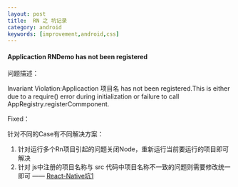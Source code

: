 ```yaml
---
layout: post
title:  RN 之 坑记录
category: android
keywords: [improvement,android,css]
---
```


#### Applicaction RNDemo has not been registered

问题描述：

Invariant Violation:Applicaction 项目名 has not been registered.This is either due to a require() error during initialization or failure to call AppRegistry.registerCommponent.

Fixed：

针对不同的Case有不同解决方案：

1. 针对运行多个Rn项目引起的问题关闭Node，重新运行当前要运行的项目即可解决     
2. 针对 js中注册的项目名称与 src 代码中项目名称不一致的问题则需要修改统一即可 —— [React-Native坑1](http://www.jianshu.com/p/82a09063e61c)             
